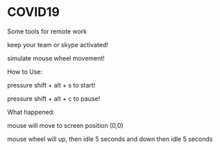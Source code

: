 # COVID19
Some tools for remote work

keep your team or skype activated!

simulate mouse wheel movement!

How to Use:

pressure shift + alt + s to start!

pressure shift + alt + c to pause!

What happened:

mouse will move to screen position (0,0)

mouse wheel will up, then idle 5 seconds and down then idle 5 seconds
